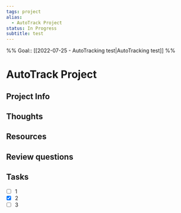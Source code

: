 ```yaml
---
tags: project
alias:
  - AutoTrack Project
status: In Progress
subtitle: test
---
```

%%
Goal:: [[2022-07-25 - AutoTracking test|AutoTracking test]]
%%

# AutoTrack Project

## Project Info

## Thoughts 

## Resources

## Review questions

## Tasks
- [ ] 1
- [x] 2
- [ ] 3